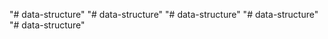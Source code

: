 "# data-structure" 
"# data-structure" 
"# data-structure" 
"# data-structure" 
"# data-structure" 
